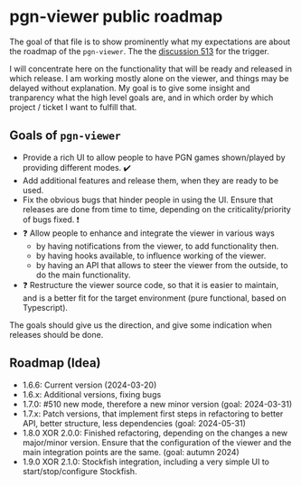 # pgn-viewer public roadmap

The goal of that  file is to show prominently what my expectations are about the roadmap of the `pgn-viewer`. The the [discussion 513](https://github.com/mliebelt/pgn-viewer/discussions/513) for the trigger.

I will concentrate here on the functionality that will be ready and released in which release. I am working mostly alone on the viewer, and things may be delayed without explanation. My goal is to give some insight and tranparency what the high level goals are, and in which order by which project / ticket I want to fulfill that.

## Goals of `pgn-viewer`

* Provide a rich UI to allow people to have PGN games shown/played by providing different modes. :heavy_check_mark:
* Add additional features and release them, when they are ready to be used.
* Fix the obvious bugs that hinder people in using the UI. Ensure that releases are done from time to time, depending on the criticality/priority of bugs fixed. :heavy_exclamation_mark:
* :question: Allow people to enhance and integrate the viewer in various ways
  * by having notifications from the viewer, to add functionality then.
  * by having hooks available, to influence working of the viewer.
  * by having an API that allows to steer the viewer from the outside, to do the main functionality.
* :question: Restructure the viewer source code, so that it is easier to maintain, and is a better fit for the target environment (pure functional, based on Typescript). 

The goals should give us the direction, and give some indication when releases should be done.

## Roadmap (Idea)

* 1.6.6: Current version (2024-03-20)
* 1.6.x: Additional versions, fixing bugs
* 1.7.0: #510 new mode, therefore a new minor version (goal: 2024-03-31)
* 1.7.x: Patch versions, that implement first steps in refactoring to better API, better structure, less dependencies (goal: 2024-05-31)
* 1.8.0 XOR 2.0.0: Finished refactoring, depending on the changes a new major/minor version. Ensure that the configuration of the viewer and the main integration points are the same. (goal: autumn 2024)
* 1.9.0 XOR 2.1.0: Stockfish integration, including a very simple UI to start/stop/configure Stockfish.

